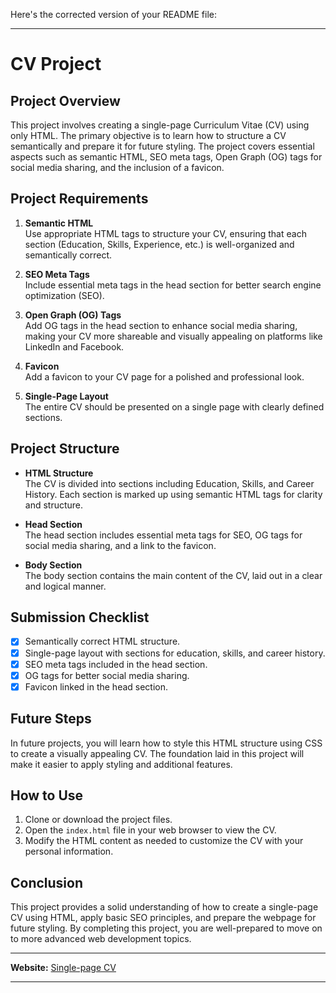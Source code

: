Here's the corrected version of your README file:

---

# CV Project

## Project Overview
This project involves creating a single-page Curriculum Vitae (CV) using only HTML. The primary objective is to learn how to structure a CV semantically and prepare it for future styling. The project covers essential aspects such as semantic HTML, SEO meta tags, Open Graph (OG) tags for social media sharing, and the inclusion of a favicon.

## Project Requirements
1. **Semantic HTML**  
   Use appropriate HTML tags to structure your CV, ensuring that each section (Education, Skills, Experience, etc.) is well-organized and semantically correct.

2. **SEO Meta Tags**  
   Include essential meta tags in the head section for better search engine optimization (SEO).

3. **Open Graph (OG) Tags**  
   Add OG tags in the head section to enhance social media sharing, making your CV more shareable and visually appealing on platforms like LinkedIn and Facebook.

4. **Favicon**  
   Add a favicon to your CV page for a polished and professional look.

5. **Single-Page Layout**  
   The entire CV should be presented on a single page with clearly defined sections.

## Project Structure
- **HTML Structure**  
  The CV is divided into sections including Education, Skills, and Career History. Each section is marked up using semantic HTML tags for clarity and structure.

- **Head Section**  
  The head section includes essential meta tags for SEO, OG tags for social media sharing, and a link to the favicon.

- **Body Section**  
  The body section contains the main content of the CV, laid out in a clear and logical manner.

## Submission Checklist
- [x] Semantically correct HTML structure.
- [x] Single-page layout with sections for education, skills, and career history.
- [x] SEO meta tags included in the head section.
- [x] OG tags for better social media sharing.
- [x] Favicon linked in the head section.

## Future Steps
In future projects, you will learn how to style this HTML structure using CSS to create a visually appealing CV. The foundation laid in this project will make it easier to apply styling and additional features.

## How to Use
1. Clone or download the project files.
2. Open the `index.html` file in your web browser to view the CV.
3. Modify the HTML content as needed to customize the CV with your personal information.

## Conclusion
This project provides a solid understanding of how to create a single-page CV using HTML, apply basic SEO principles, and prepare the webpage for future styling. By completing this project, you are well-prepared to move on to more advanced web development topics.

---

**Website:** [Single-page CV](https://rahulranjann.github.io/Roadmap.sh/Single-page-CV/)

---
